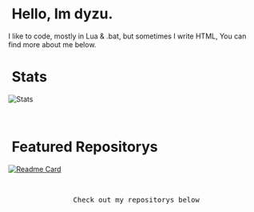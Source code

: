 
# &nbsp;Hello, Im dyzu.

I like to code, mostly in Lua & .bat, but sometimes I write HTML, You can find more about me below. 

# &nbsp;Stats

![Stats](https://github-readme-stats.vercel.app/api?username=dyzuofficial&hide=contribs,prs&show_icons=true&bg_color=0d1116&title_color=FFFFFF&text_color=FFFFFF&icon_color=FFFFFF)

&nbsp;

# &nbsp;Featured Repositorys

[![Readme Card](https://github-readme-stats.vercel.app/api/pin/?username=dyzuofficial&repo=dyzuofficial&bg_color=0d1116&title_color=FFFFFF&text_color=FFFFFF&icon_color=FFFFFF)](https://github.com/dyzuofficial/dyzuofficial) 

&nbsp;

<p align="center"><samp>
&nbsp;Check out my repositorys below
  </samp>
</p>
&nbsp;
